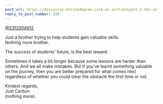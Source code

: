 ```yaml
---
post_url: https://discourse.onlinedegree.iitm.ac.in/t/project-2-tds-solver-discussion-thread/169029/328
reply_to_post_number: 320
---
```

[@23f2004912](/u/23f2004912)

Just a brother trying to help students gain valuable skills.  
Nothing more brother.

The success of students’ future, is the best reward.

Sometimes it takes a bit longer because some lessons are harder than others. And we all make mistakes. But if you’ve learnt something valuable on the journey, then you are better prepared for what comes next regardless of whether you could clear the obstacle the first time or not.

Kindest regards,  
Just Carlton  
(nothing more).